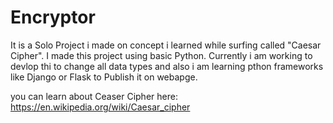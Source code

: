 # Encryptor
It is a Solo Project i made on concept i learned while surfing called  "Caesar Cipher".
I made this project using basic Python.
Currently i am working to devlop thi to change all data types and also i am learning pthon frameworks like Django or Flask to Publish it on webapge.

you can learn about Ceaser Cipher here: https://en.wikipedia.org/wiki/Caesar_cipher
